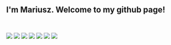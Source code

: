 ## I'm Mariusz. Welcome to my github page!
</br>

![](https://img.shields.io/badge/Code-Python-green)
![](https://img.shields.io/badge/Code-SQL-green)
![](https://img.shields.io/badge/Tools-TensorFlow-orange)
![](https://img.shields.io/badge/Tools-NumPy-orange)
![](https://img.shields.io/badge/Tools-Pandas-orange)
![](https://img.shields.io/badge/Tools-Matplotlib-orange)
![](https://img.shields.io/badge/Tools-Docker-blue)

</br>

